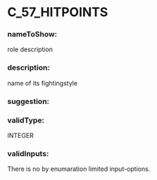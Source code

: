 

# C_57_HITPOINTS



  


### nameToShow:
  
role description  


### description:
  
name of its fightingstyle  


### suggestion:
  
  


### validType:
  
INTEGER  


### validInputs:
  
There is no by enumaration limited input-options.

